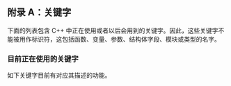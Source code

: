 ## 附录 A：关键字

下面的列表包含 C++ 中正在使用或者以后会用到的关键字。因此，这些关键字不能被用作标识符，这包括函数、变量、参数、结构体字段、模块或类型的名字。

### 目前正在使用的关键字

如下关键字目前有对应其描述的功能。

